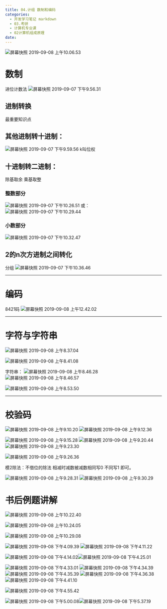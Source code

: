 ```yaml
---
title: 04.计组 数制和编码
categories:
  - 开发学习笔记 markdown
  - 03.考研
  - 计算机专业课
  - 02计算机组成原理
date:
---
```


![屏幕快照 2019-09-08 上午10.06.53](https://raw.githubusercontent.com/ayrikiya/pic-store/main/ky/%E5%B1%8F%E5%B9%95%E5%BF%AB%E7%85%A7%202019-09-08%20%E4%B8%8A%E5%8D%8810.06.53.png)


# 数制
进位计数法
![屏幕快照 2019-09-07 下午9.56.31](https://raw.githubusercontent.com/ayrikiya/pic-store/main/ky/%E5%B1%8F%E5%B9%95%E5%BF%AB%E7%85%A7%202019-09-07%20%E4%B8%8B%E5%8D%889.56.31.png)

## 进制转换
最重要知识点

## 其他进制转十进制：
![屏幕快照 2019-09-07 下午9.59.56](https://raw.githubusercontent.com/ayrikiya/pic-store/main/ky/%E5%B1%8F%E5%B9%95%E5%BF%AB%E7%85%A7%202019-09-07%20%E4%B8%8B%E5%8D%889.59.56.png)
k叫位权

## 十进制转二进制：
除基取余
乘基取整

### 整数部分
![屏幕快照 2019-09-07 下午10.26.51](https://raw.githubusercontent.com/ayrikiya/pic-store/main/ky/%E5%B1%8F%E5%B9%95%E5%BF%AB%E7%85%A7%202019-09-07%20%E4%B8%8B%E5%8D%8810.26.51.png)
或：
![屏幕快照 2019-09-07 下午10.29.44](https://raw.githubusercontent.com/ayrikiya/pic-store/main/ky/%E5%B1%8F%E5%B9%95%E5%BF%AB%E7%85%A7%202019-09-07%20%E4%B8%8B%E5%8D%8810.29.44.png)

### 小数部分
![屏幕快照 2019-09-07 下午10.32.47](https://raw.githubusercontent.com/ayrikiya/pic-store/main/ky/%E5%B1%8F%E5%B9%95%E5%BF%AB%E7%85%A7%202019-09-07%20%E4%B8%8B%E5%8D%8810.32.47.png)


## 2的n次方进制之间转化
分组
 ![屏幕快照 2019-09-07 下午10.36.46](https://raw.githubusercontent.com/ayrikiya/pic-store/main/ky/%E5%B1%8F%E5%B9%95%E5%BF%AB%E7%85%A7%202019-09-07%20%E4%B8%8B%E5%8D%8810.36.46.png)

-------

# 编码
8421码
![屏幕快照 2019-09-08 上午12.42.02](https://raw.githubusercontent.com/ayrikiya/pic-store/main/ky/%E5%B1%8F%E5%B9%95%E5%BF%AB%E7%85%A7%202019-09-08%20%E4%B8%8A%E5%8D%8812.42.02.png)


-------

# 字符与字符串

![屏幕快照 2019-09-08 上午8.37.04](https://raw.githubusercontent.com/ayrikiya/pic-store/main/ky/%E5%B1%8F%E5%B9%95%E5%BF%AB%E7%85%A7%202019-09-08%20%E4%B8%8A%E5%8D%888.37.04.png)

 ![屏幕快照 2019-09-08 上午8.41.08](https://raw.githubusercontent.com/ayrikiya/pic-store/main/ky/%E5%B1%8F%E5%B9%95%E5%BF%AB%E7%85%A7%202019-09-08%20%E4%B8%8A%E5%8D%888.41.08.png)

字符串：
![屏幕快照 2019-09-08 上午8.46.28](https://raw.githubusercontent.com/ayrikiya/pic-store/main/ky/%E5%B1%8F%E5%B9%95%E5%BF%AB%E7%85%A7%202019-09-08%20%E4%B8%8A%E5%8D%888.46.28.png)
![屏幕快照 2019-09-08 上午8.46.57](https://raw.githubusercontent.com/ayrikiya/pic-store/main/ky/%E5%B1%8F%E5%B9%95%E5%BF%AB%E7%85%A7%202019-09-08%20%E4%B8%8A%E5%8D%888.46.57.png)

 ![屏幕快照 2019-09-08 上午8.53.50](https://raw.githubusercontent.com/ayrikiya/pic-store/main/ky/%E5%B1%8F%E5%B9%95%E5%BF%AB%E7%85%A7%202019-09-08%20%E4%B8%8A%E5%8D%888.53.50.png)



-------

# 校验码

![屏幕快照 2019-09-08 上午9.10.20](https://raw.githubusercontent.com/ayrikiya/pic-store/main/ky/%E5%B1%8F%E5%B9%95%E5%BF%AB%E7%85%A7%202019-09-08%20%E4%B8%8A%E5%8D%889.10.20.png)
![屏幕快照 2019-09-08 上午9.12.36](https://raw.githubusercontent.com/ayrikiya/pic-store/main/ky/%E5%B1%8F%E5%B9%95%E5%BF%AB%E7%85%A7%202019-09-08%20%E4%B8%8A%E5%8D%889.12.36.png)

![屏幕快照 2019-09-08 上午9.15.28](https://raw.githubusercontent.com/ayrikiya/pic-store/main/ky/%E5%B1%8F%E5%B9%95%E5%BF%AB%E7%85%A7%202019-09-08%20%E4%B8%8A%E5%8D%889.15.28.png)
![屏幕快照 2019-09-08 上午9.20.44](https://raw.githubusercontent.com/ayrikiya/pic-store/main/ky/%E5%B1%8F%E5%B9%95%E5%BF%AB%E7%85%A7%202019-09-08%20%E4%B8%8A%E5%8D%889.20.44.png)
![屏幕快照 2019-09-08 上午9.23.30](https://raw.githubusercontent.com/ayrikiya/pic-store/main/ky/%E5%B1%8F%E5%B9%95%E5%BF%AB%E7%85%A7%202019-09-08%20%E4%B8%8A%E5%8D%889.23.30.png)


 ![屏幕快照 2019-09-08 上午9.26.36](https://raw.githubusercontent.com/ayrikiya/pic-store/main/ky/%E5%B1%8F%E5%B9%95%E5%BF%AB%E7%85%A7%202019-09-08%20%E4%B8%8A%E5%8D%889.26.36.png)

模2除法：不借位的除法 相减时减数被减数相同写0 不同写1 即可。

![屏幕快照 2019-09-08 上午9.28.31](https://raw.githubusercontent.com/ayrikiya/pic-store/main/ky/%E5%B1%8F%E5%B9%95%E5%BF%AB%E7%85%A7%202019-09-08%20%E4%B8%8A%E5%8D%889.28.31.png)
![屏幕快照 2019-09-08 上午9.30.29](https://raw.githubusercontent.com/ayrikiya/pic-store/main/ky/%E5%B1%8F%E5%B9%95%E5%BF%AB%E7%85%A7%202019-09-08%20%E4%B8%8A%E5%8D%889.30.29.png)











# 书后例题讲解
![屏幕快照 2019-09-08 上午10.22.40](https://raw.githubusercontent.com/ayrikiya/pic-store/main/ky/%E5%B1%8F%E5%B9%95%E5%BF%AB%E7%85%A7%202019-09-08%20%E4%B8%8A%E5%8D%8810.22.40.png)

![屏幕快照 2019-09-08 上午10.24.05](https://raw.githubusercontent.com/ayrikiya/pic-store/main/ky/%E5%B1%8F%E5%B9%95%E5%BF%AB%E7%85%A7%202019-09-08%20%E4%B8%8A%E5%8D%8810.24.05.png)

![屏幕快照 2019-09-08 上午10.29.08](https://raw.githubusercontent.com/ayrikiya/pic-store/main/ky/%E5%B1%8F%E5%B9%95%E5%BF%AB%E7%85%A7%202019-09-08%20%E4%B8%8A%E5%8D%8810.29.08.png)

![屏幕快照 2019-09-08 下午4.09.39](https://raw.githubusercontent.com/ayrikiya/pic-store/main/ky/%E5%B1%8F%E5%B9%95%E5%BF%AB%E7%85%A7%202019-09-08%20%E4%B8%8B%E5%8D%884.09.39.png)
![屏幕快照 2019-09-08 下午4.11.22](https://raw.githubusercontent.com/ayrikiya/pic-store/main/ky/%E5%B1%8F%E5%B9%95%E5%BF%AB%E7%85%A7%202019-09-08%20%E4%B8%8B%E5%8D%884.11.22.png)

 ![屏幕快照 2019-09-08 下午4.14.02](https://raw.githubusercontent.com/ayrikiya/pic-store/main/ky/%E5%B1%8F%E5%B9%95%E5%BF%AB%E7%85%A7%202019-09-08%20%E4%B8%8B%E5%8D%884.14.02.png)![屏幕快照 2019-09-08 下午4.25.01](https://raw.githubusercontent.com/ayrikiya/pic-store/main/ky/%E5%B1%8F%E5%B9%95%E5%BF%AB%E7%85%A7%202019-09-08%20%E4%B8%8B%E5%8D%884.25.01.png)

![屏幕快照 2019-09-08 下午4.33.01](https://raw.githubusercontent.com/ayrikiya/pic-store/main/ky/%E5%B1%8F%E5%B9%95%E5%BF%AB%E7%85%A7%202019-09-08%20%E4%B8%8B%E5%8D%884.33.01.png)
![屏幕快照 2019-09-08 下午4.34.39](https://raw.githubusercontent.com/ayrikiya/pic-store/main/ky/%E5%B1%8F%E5%B9%95%E5%BF%AB%E7%85%A7%202019-09-08%20%E4%B8%8B%E5%8D%884.34.39.png)
![屏幕快照 2019-09-08 下午4.35.39](https://raw.githubusercontent.com/ayrikiya/pic-store/main/ky/%E5%B1%8F%E5%B9%95%E5%BF%AB%E7%85%A7%202019-09-08%20%E4%B8%8B%E5%8D%884.35.39.png)
![屏幕快照 2019-09-08 下午4.36.38](https://raw.githubusercontent.com/ayrikiya/pic-store/main/ky/%E5%B1%8F%E5%B9%95%E5%BF%AB%E7%85%A7%202019-09-08%20%E4%B8%8B%E5%8D%884.36.38.png)
![屏幕快照 2019-09-08 下午4.41.10](https://raw.githubusercontent.com/ayrikiya/pic-store/main/ky/%E5%B1%8F%E5%B9%95%E5%BF%AB%E7%85%A7%202019-09-08%20%E4%B8%8B%E5%8D%884.41.10.png)

![屏幕快照 2019-09-08 下午4.55.42](https://raw.githubusercontent.com/ayrikiya/pic-store/main/ky/%E5%B1%8F%E5%B9%95%E5%BF%AB%E7%85%A7%202019-09-08%20%E4%B8%8B%E5%8D%884.55.42.png)

 ![屏幕快照 2019-09-08 下午5.00.08](https://raw.githubusercontent.com/ayrikiya/pic-store/main/ky/%E5%B1%8F%E5%B9%95%E5%BF%AB%E7%85%A7%202019-09-08%20%E4%B8%8B%E5%8D%885.00.08.png)![屏幕快照 2019-09-08 下午5.37.19](https://raw.githubusercontent.com/ayrikiya/pic-store/main/ky/%E5%B1%8F%E5%B9%95%E5%BF%AB%E7%85%A7%202019-09-08%20%E4%B8%8B%E5%8D%885.37.19.png)

